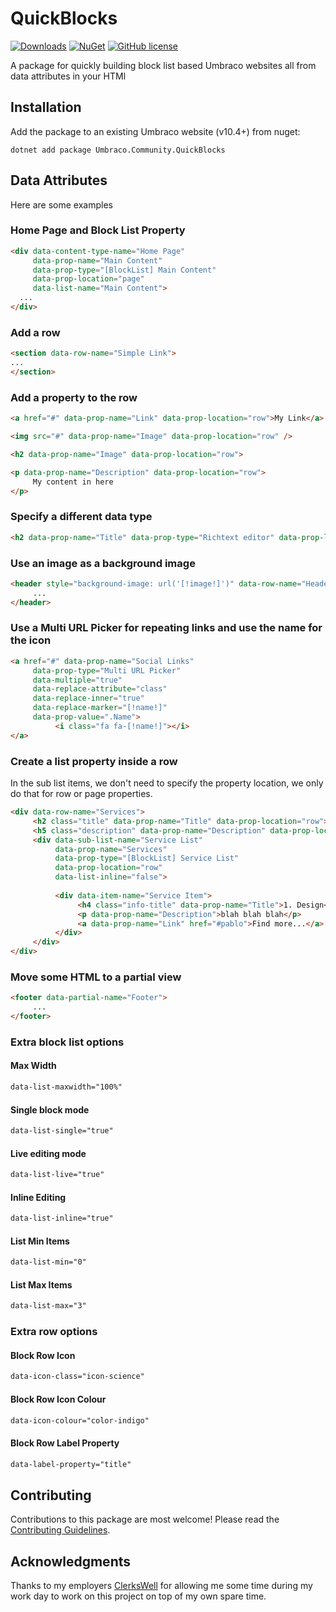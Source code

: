 # QuickBlocks

[![Downloads](https://img.shields.io/nuget/dt/Umbraco.Community.QuickBlocks?color=cc9900)](https://www.nuget.org/packages/Umbraco.Community.QuickBlocks/)
[![NuGet](https://img.shields.io/nuget/vpre/Umbraco.Community.QuickBlocks?color=0273B3)](https://www.nuget.org/packages/Umbraco.Community.QuickBlocks)
[![GitHub license](https://img.shields.io/github/license/prjseal/QuickBlocks?color=8AB803)](LICENSE)

A package for quickly building block list based Umbraco websites all from data attributes in your HTMl

## Installation

Add the package to an existing Umbraco website (v10.4+) from nuget:

`dotnet add package Umbraco.Community.QuickBlocks`


## Data Attributes

Here are some examples

### Home Page and Block List Property

```html
<div data-content-type-name="Home Page" 
     data-prop-name="Main Content" 
     data-prop-type="[BlockList] Main Content" 
     data-prop-location="page" 
     data-list-name="Main Content">
  ...
</div>
```

### Add a row

```html
<section data-row-name="Simple Link">
...
</section>
```

### Add a property to the row

```html
<a href="#" data-prop-name="Link" data-prop-location="row">My Link</a>

<img src="#" data-prop-name="Image" data-prop-location="row" />

<h2 data-prop-name="Image" data-prop-location="row">

<p data-prop-name="Description" data-prop-location="row">
     My content in here
</p>
```

### Specify a different data type
```html
<h2 data-prop-name="Title" data-prop-type="Richtext editor" data-prop-location="row">
```

### Use an image as a background image
```html
<header style="background-image: url('[!image!]')" data-row-name="Header" data-prop-name="Image" data-prop-location="row" data-replace-marker="[!image!]" data-replace-inner="false" data-prop-type="Image Media Picker">
     ...
</header>
```

### Use a Multi URL Picker for repeating links and use the name for the icon
```html
<a href="#" data-prop-name="Social Links" 
     data-prop-type="Multi URL Picker" 
     data-multiple="true" 
     data-replace-attribute="class"  
     data-replace-inner="true" 
     data-replace-marker="[!name!]" 
     data-prop-value=".Name">
          <i class="fa fa-[!name!]"></i>
</a>
```

### Create a list property inside a row
In the sub list items, we don't need to specify the property location, we only do that for row or page properties.

```html
<div data-row-name="Services">
     <h2 class="title" data-prop-name="Title" data-prop-location="row">We build awesome products</h2>
     <h5 class="description" data-prop-name="Description" data-prop-location="row">This is the paragraph where you can write more details </h5>
     <div data-sub-list-name="Service List" 
          data-prop-name="Services" 
          data-prop-type="[BlockList] Service List" 
          data-prop-location="row" 
          data-list-inline="false">
          
          <div data-item-name="Service Item">
               <h4 class="info-title" data-prop-name="Title">1. Design</h4>
               <p data-prop-name="Description">blah blah blah</p>
               <a data-prop-name="Link" href="#pablo">Find more...</a>
          </div>
     </div>
</div>
```

### Move some HTML to a partial view

```html
<footer data-partial-name="Footer">
     ...
</footer>
```

### Extra block list options

#### Max Width

```html
data-list-maxwidth="100%"
```

#### Single block mode

```html
data-list-single="true"
```
#### Live editing mode

```html
data-list-live="true"
```
#### Inline Editing

```html
data-list-inline="true"
```

#### List Min Items

```html
data-list-min="0"
```

#### List Max Items

```html
data-list-max="3"
```

### Extra row options

#### Block Row Icon

```html
data-icon-class="icon-science"
```

#### Block Row Icon Colour

```html
data-icon-colour="color-indigo"
```

#### Block Row Label Property

```html
data-label-property="title"
```

## Contributing

Contributions to this package are most welcome! Please read the [Contributing Guidelines](CONTRIBUTING.md).

## Acknowledgments

Thanks to my employers [ClerksWell](https://www.clerkswell.com) for allowing me some time during my work day to work on this project on top of my own spare time.